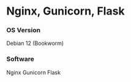 # Nginx, Gunicorn, Flask

### OS Version

Debian 12 (Bookworm)

### Software

Nginx
Gunicorn
Flask

